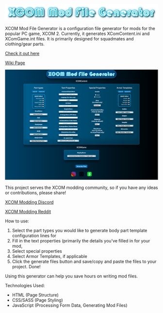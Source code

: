 

![XCOM Mod File Generator Logo](https://github.com/cjrcodes/XCOM-Mod-File-Generator/blob/master/images/xcomheaderimg.jpg)

XCOM Mod File Generator is a configuration file generator for mods for the popular PC game, XCOM 2. Currently, it generates XComContent.ini and XComGame.int files. It is primarily designed for squadmates and clothing/gear parts.

[Check it out here](https://cjrcodes.github.io/XCOM-Mod-File-Generator/ "XCOM Mod File Generator")

[Wiki Page](https://github.com/cjrcodes/XCOM-Mod-File-Generator/wiki)

![Project Preview](https://github.com/cjrcodes/XCOM-Mod-File-Generator/blob/Refactor-1/images/projectpreview2.png)

This project serves the XCOM modding community, so if you have any ideas or contributions, please share!

[XCOM Modding Discord](https://discord.gg/QS6V6gb7K8)

[XCOM Modding Reddit](https://www.reddit.com/r/xcom2mods/)

How to use:

1. Select the part types you would like to generate body part template configuration lines for
2. Fill in the text properties (primarily the details you've filled in for your mod, 
3. Select special properties
4. Select Armor Templates, if applicable
5. Click the generate files button and save/copy and paste the files to your project. Done!

Using this generator can help you save hours on writing mod files.

Technologies Used:

* HTML (Page Structure)
* CSS/SASS (Page Styling)
* JavaScript (Processing Form Data, Generating Mod Files)
